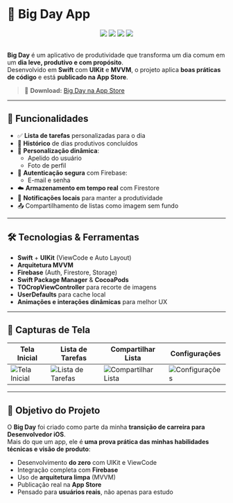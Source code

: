 # 🚀 Big Day App

<div align="center">
  <img src="https://img.shields.io/badge/Swift-iOS-orange?style=for-the-badge&logo=swift" />
  <img src="https://img.shields.io/badge/UIKit-ViewCode-blue?style=for-the-badge" />
  <img src="https://img.shields.io/badge/Firebase-integrated-yellow?style=for-the-badge&logo=firebase" />
  <img src="https://img.shields.io/badge/Arquitetura-MVVM-brightgreen?style=for-the-badge" />
</div>

<br />

**Big Day** é um aplicativo de produtividade que transforma um dia comum em um **dia leve, produtivo e com propósito**.  
Desenvolvido em **Swift** com **UIKit** e **MVVM**, o projeto aplica **boas práticas de código** e está **publicado na App Store**.

> 📱 **Download:** [Big Day na App Store](https://apps.apple.com/br/app/big-day/id6749603507)

---

## 🧩 Funcionalidades

- ✅ **Lista de tarefas** personalizadas para o dia  
- 🧠 **Histórico** de dias produtivos concluídos  
- 🎨 **Personalização dinâmica**:
  - Apelido do usuário    
  - Foto de perfil  
- 🔐 **Autenticação segura** com Firebase:
  - E-mail e senha   
- ☁️ **Armazenamento em tempo real** com Firestore  
- 🔔 **Notificações locais** para manter a produtividade  
- 📤 Compartilhamento de listas como imagem sem fundo 

---

## 🛠️ Tecnologias & Ferramentas

- **Swift** + **UIKit** (ViewCode e Auto Layout)
- **Arquitetura MVVM**
- **Firebase** (Auth, Firestore, Storage)
- **Swift Package Manager** & **CocoaPods**
- **TOCropViewController** para recorte de imagens
- **UserDefaults** para cache local
- **Animações e interações dinâmicas** para melhor UX

---

## 📸 Capturas de Tela

| Tela Inicial | Lista de Tarefas | Compartilhar Lista | Configurações |
|--------------|-----------------|-------------------|---------------|
| ![Tela Inicial](https://raw.githubusercontent.com/seuusuario/BigDayApp/main/screenshots/tela-inicial.jpeg) | ![Lista de Tarefas](https://raw.githubusercontent.com/seuusuario/BigDayApp/main/screenshots/lista.jpeg) | ![Compartilhar Lista](https://raw.githubusercontent.com/seuusuario/BigDayApp/main/screenshots/compartilhar.jpeg) | ![Configurações](https://raw.githubusercontent.com/seuusuario/BigDayApp/main/screenshots/configuracoes.jpeg) |

---

## 🎯 Objetivo do Projeto

O **Big Day** foi criado como parte da minha **transição de carreira para Desenvolvedor iOS**.  
Mais do que um app, ele é **uma prova prática das minhas habilidades técnicas e visão de produto**:

- Desenvolvimento **do zero** com UIKit e ViewCode  
- Integração completa com **Firebase**  
- Uso de **arquitetura limpa** (MVVM)  
- Publicação real na **App Store**  
- Pensado para **usuários reais**, não apenas para estudo


